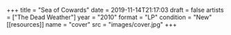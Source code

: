+++
title = "Sea of Cowards"
date = 2019-11-14T21:17:03
draft = false
artists = ["The Dead Weather"]
year = "2010"
format = "LP"
condition = "New"
[[resources]]
  name = "cover"
  src = "images/cover.jpg"
+++
